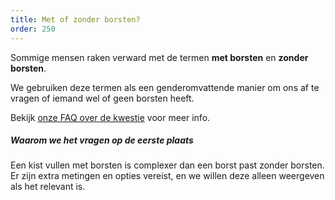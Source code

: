 ```yaml
---
title: Met of zonder borsten?
order: 250
---
```


Sommige mensen raken verward met de termen **met borsten** en **zonder borsten**.

We gebruiken deze termen als een genderomvattende manier om ons af te vragen of iemand wel of geen borsten heeft.

<Tip>

Bekijk [onze FAQ over de kwestie](/docs/faq/borsten/) voor meer info.

</Tip>

<Note>

##### Waarom we het vragen op de eerste plaats

Een kist vullen met borsten is complexer dan een borst past zonder borsten.
Er zijn extra metingen en opties vereist, en we willen deze
alleen weergeven als het relevant is.

</Note>
